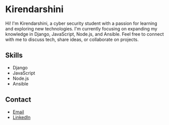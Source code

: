 # Kirendarshini

Hi! I'm Kirendarshini, a cyber security student with a passion for learning and exploring new technologies. I'm currently focusing on expanding my knowledge in Django, JavaScript, Node.js, and Ansible. Feel free to connect with me to discuss tech, share ideas, or collaborate on projects.

## Skills

* Django
* JavaScript
* Node.js
* Ansible

## Contact

* [Email](kirendarshini@example.com)
* [LinkedIn](https://www.linkedin.com/in/kirendarshini-r-3359aa226/)

